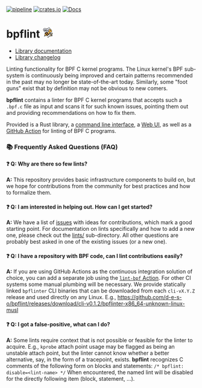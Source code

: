 [![pipeline](https://github.com/d-e-s-o/bpflint/actions/workflows/test.yml/badge.svg?branch=main)](https://github.com/d-e-s-o/bpflint/actions/workflows/test.yml)
[![crates.io](https://img.shields.io/crates/v/bpflint.svg)](https://crates.io/crates/bpflint)
[![Docs](https://docs.rs/bpflint/badge.svg)](https://docs.rs/bpflint)

bpflint <img src="var/logo.png" style="height:1em">
=======

- [Library documentation][docs-rs]
- [Library changelog](CHANGELOG.md)

Linting functionality for BPF C kernel programs. The Linux kernel's BPF
sub-system is continuously being improved and certain patterns
recommended in the past may no longer be state-of-the-art today.
Similarly, some "foot guns" exist that by definition may not be obvious
to new comers.

**bpflint** contains a linter for BPF C kernel programs that accepts
such a `.bpf.c` file as input and scans it for such known issues,
pointing them out and providing recommendations on how to fix them.

Provided is a Rust library, a [command line interface](cli/), a [Web
UI][web-ui], as well as a [GitHub Action][gh-action] for linting of BPF
C programs.

### 📚 Frequently Asked Questions (FAQ)

#### ❓ **Q: Why are there so few lints?**
**A:** This repository provides basic infrastructure components to build
       on, but we hope for contributions from the community for best
       practices and how to formalize them.

#### ❓ **Q: I am interested in helping out. How can I get started?**
**A:** We have a list of [issues](https://github.com/d-e-s-o/bpflint/issues)
       with ideas for contributions, which mark a good starting point.
       For documentation on lints specifically and how to add a new one,
       please check out the [lints/](lints/) sub-directory. All other
       questions are probably best asked in one of the existing issues
       (or a new one).

#### ❓ **Q: I have a repository with BPF code, can I lint contributions easily?**
**A:** If you are using GitHub Actions as the continuous integration
       solution of choice, you can add a separate job using the
       [`lint-bpf` Action][gh-action].
       For other CI systems some manual plumbing will be necessary. We
       provide statically linked `bpflinter` CLI binaries that can be
       downloaded from each `cli-vX.Y.Z` release and used directly on
       any Linux. E.g.,
       https://github.com/d-e-s-o/bpflint/releases/download/cli-v0.1.2/bpflinter-x86_64-unknown-linux-musl

#### ❓ **Q: I got a false-positive, what can I do?**
**A:** Some lints require context that is not possible or feasible for
       the linter to acquire. E.g., `kprobe` attach point usage may be
       flagged as being an unstable attach point, but the linter cannot
       know whether a better alternative, say, in the form of a
       tracepoint, exists. **bpflint** recognizes C comments of the
       following form on blocks and statements:
       ```
       /* bpflint: disable=<lint-name> */
       ```
       When encountered, the named lint will be disabled for the
       directly following item (block, statement, ...).

[docs-rs]: https://docs.rs/bpflint/latest
[gh-action]: https://github.com/d-e-s-o/lint-bpf
[web-ui]: https://d-e-s-o.github.io/bpflint/
